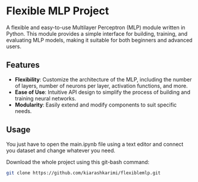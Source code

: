 # Flexible MLP Project
A flexible and easy-to-use Multilayer Perceptron (MLP) module written in Python. This module provides a simple interface for building, training, and evaluating MLP models, making it suitable for both beginners and advanced users.

## Features

- **Flexibility**: Customize the architecture of the MLP, including the number of layers, number of neurons per layer, activation functions, and more.
- **Ease of Use**: Intuitive API design to simplify the process of building and training neural networks.
- **Modularity**: Easily extend and modify components to suit specific needs.

## Usage

You just have to open the main.ipynb file using a text editor and connect you dataset and change whatever you need.

Download the whole project using this git-bash command:
```bash
git clone https://github.com/kiarashkarimi/flexiblemlp.git
